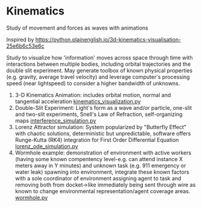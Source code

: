 # Kinematics
Study of movement and forces as waves with animations

Inspired by 
https://python.plainenglish.io/3d-kinematics-visualisation-25e6b6c53e6c 


Study to visualize how 'information' moves across space through time with interactions between multiple bodies, including orbital trajectories and the double slit experiment.
May generate toolbox of known physical properties (e.g. gravity, average travel velocity) and leverage computer's processing speed (near lightspeed) to consider a higher bandwidth of unknowns.

1. 3-D Kinematics Animation: includes orbital motion, normal and tangential acceleration [kinematics_visualization.py](kinematics_visualization.py)
2. Double-Slit Experiment: Light's form as a wave and/or particle, one-slit and two-slit experiments, Snell's Law of Refraction, self-organizing maps [interference_simulation.py](double-slit-simulator/interference_simulation.py)
3. Lorenz Attractor simulation: System popularized by "Butterfly Effect" with chaotic solutions, deterministic but unpredictable, software offers Runge-Kutta (RK4) integration for First Order Differential Equation [lorenz_ode_simulation.py](Lorenz/lorenz_ode_simulation.py)
4. Wormhole example: demonstration of environment with active workers (having some known compentency level-e.g. can attend instance X meters away in Y minutes) and unknown task (e.g. 911 emergency or water leak) spawning into environment, integrate these known factors with a sole coordinator of environment assigning agent to task and removing both from docket->like immediately being sent through wire as known to change environmental representation/agent coverage areas. [wormhole.py](wormhole/wormhole.py)
